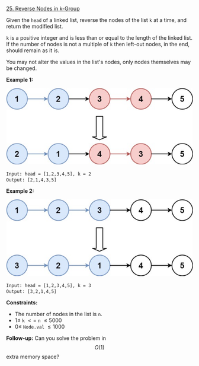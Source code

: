 ﻿[25. Reverse Nodes in k-Group](https://leetcode.com/problems/reverse-nodes-in-k-group/)

Given the `head` of a linked list, reverse the nodes of the list `k` at a time, and return the modified list.

`k` is a positive integer and is less than or equal to the length of the linked list. If the number of nodes is not a multiple of `k` then left-out nodes, in the end, should remain as it is.

You may not alter the values in the list's nodes, only nodes themselves may be changed.

__Example 1:__

![image](./../../images/25-reverse-nodes-in-k-group-1.jpg)

    Input: head = [1,2,3,4,5], k = 2
    Output: [2,1,4,3,5]

__Example 2:__

![image](./../../images/25-reverse-nodes-in-k-group-2.jpg)

    Input: head = [1,2,3,4,5], k = 3
    Output: [3,2,1,4,5]

__Constraints:__

- The number of nodes in the list is `n`.
- $1 \leq$ `k` $<=$ `n` $\leq 5000$
- $0 \leq$ `Node.val` $\leq 1000$

__Follow-up:__ Can you solve the problem in $$O(1)$$ extra memory space?